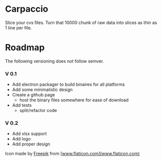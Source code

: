 # Carpaccio

Slice your cvs files. Turn that 10000 chunk of raw data into slices as thin as 1 line per file.

# Roadmap

The following versioning does not follow semver.

### V 0.1

* Add electron packager to build binaires for all platforms
* Add some minimalistic design
* Create a github page
  * host the binary files somewhere for ease of download
* Add tests
  * split/refactor code

### V 0.2
* Add xlsx support
* Add logo
* Add proper design

Icon made by [Freepik](http://www.freepik.com/) from [www.flaticon.com](www.flaticon.com)
